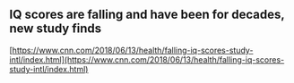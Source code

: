 ## IQ scores are falling and have been for decades, new study finds
  
  [https://www.cnn.com/2018/06/13/health/falling-iq-scores-study-intl/index.html](https://www.cnn.com/2018/06/13/health/falling-iq-scores-study-intl/index.html)